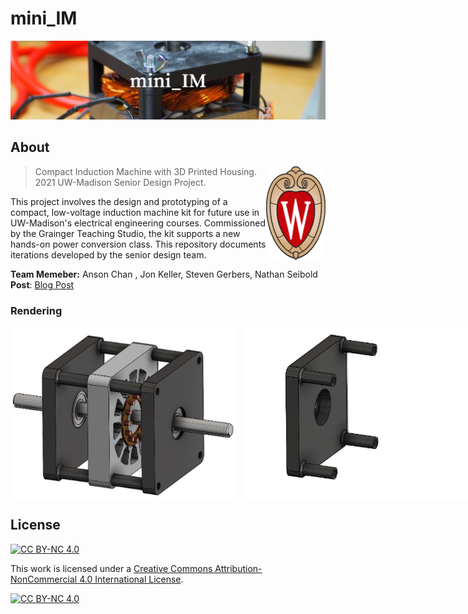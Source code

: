 # mini_IM 
![mini_IM_banner](images/mini_IM.png)


## About
> <img src="images/uw-crest-color-web-digital.png" align="right" height="150"/>
> Compact Induction Machine with 3D Printed Housing. 
> 2021 UW-Madison Senior Design Project.

This project involves the design and prototyping of a compact, low-voltage induction machine kit for future use in UW-Madison's electrical engineering courses. Commissioned by the Grainger Teaching Studio, the kit supports a new hands-on power conversion class. This repository documents iterations developed by the senior design team.

**Team Memeber:** Anson Chan , Jon Keller, Steven Gerbers, Nathan Seibold <br>
**Post**: [Blog Post](https://wchan29.github.io/portfolio/wempec_induction_3d/)

### Rendering
<div style="display: flex; gap: 10px; align-items: flex-start;">
  <img src="images/cad_p1.JPG" alt="Image 1" height="275">
  <img src="images/cad_p1_assembly_animation.gif" alt="Image 2" height="275">
</div>

## License
[![CC BY-NC 4.0][cc-by-nc-shield]][cc-by-nc]

This work is licensed under a
[Creative Commons Attribution-NonCommercial 4.0 International License][cc-by-nc].

[![CC BY-NC 4.0][cc-by-nc-image]][cc-by-nc]

[cc-by-nc]: https://creativecommons.org/licenses/by-nc/4.0/
[cc-by-nc-image]: https://licensebuttons.net/l/by-nc/4.0/88x31.png
[cc-by-nc-shield]: https://img.shields.io/badge/License-CC%20BY--NC%204.0-lightgrey.svg
